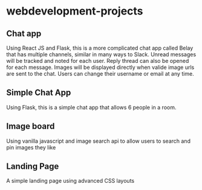 # webdevelopment-projects

## Chat app
Using React JS and Flask, this is a more complicated chat app called Belay that has multiple channels, similar in many ways to Slack.
Unread messages will be tracked and noted for each user. Reply thread can also be opened for each message.
Images will be displayed directly when valide image urls are sent to the chat.
Users can change their username or email at any time. 

## Simple Chat App
Using Flask, this is a simple chat app that allows 6 people in a room.

## Image board
Using vanilla javascript and image search api to allow users to search and pin images they like

## Landing Page
A simple landing page using advanced CSS layouts 

